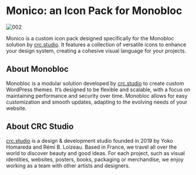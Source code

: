 # Monico: an Icon Pack for Monobloc

![002](https://github.com/user-attachments/assets/f08fb571-9720-47b9-b88e-108b089387dd)


Monico is a custom icon pack designed specifically for the Monobloc solution by [crc.studio](https://crc.studio/). It features a collection of versatile icons to enhance your design system, creating a cohesive visual language for your projects.

## About Monobloc

Monobloc is a modular solution developed by [crc.studio](https://crc.studio/) to create custom WordPress themes. It’s designed to be flexible and scalable, with a focus on maintaining performance and security over time. Monobloc allows for easy customization and smooth updates, adapting to the evolving needs of your website.

## About CRC Studio

[crc.studio](https://crc.studio/) is a design & development studio founded in 2019 by Yoko Homareda and Rémi B. Loizeau. Based in France, we travel all over the world to discover beauty and good ideas. For each project, such as visual identities, websites, posters, books, packaging or merchandise, we enjoy working as a team with other artists and designers.
